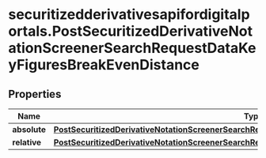 # securitizedderivativesapifordigitalportals.PostSecuritizedDerivativeNotationScreenerSearchRequestDataKeyFiguresBreakEvenDistance

## Properties

Name | Type | Description | Notes
------------ | ------------- | ------------- | -------------
**absolute** | [**PostSecuritizedDerivativeNotationScreenerSearchRequestDataKeyFiguresBreakEvenDistanceAbsolute**](PostSecuritizedDerivativeNotationScreenerSearchRequestDataKeyFiguresBreakEvenDistanceAbsolute.md) |  | [optional] 
**relative** | [**PostSecuritizedDerivativeNotationScreenerSearchRequestDataKeyFiguresBreakEvenDistanceRelative**](PostSecuritizedDerivativeNotationScreenerSearchRequestDataKeyFiguresBreakEvenDistanceRelative.md) |  | [optional] 


